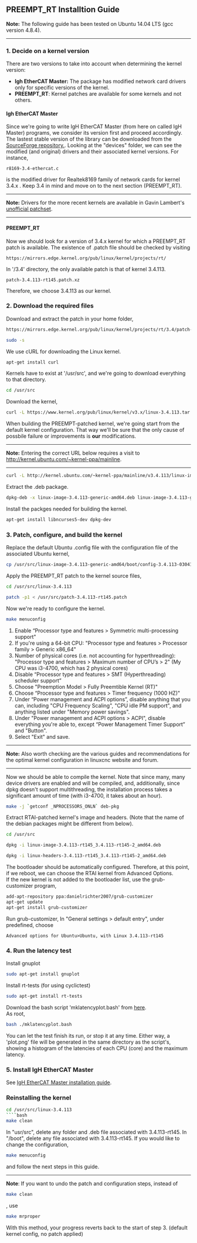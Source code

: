 
## PREEMPT_RT Installtion Guide

**Note:** The following guide has been tested on Ubuntu 14.04 LTS (gcc version 4.8.4).
___
### 1. Decide on a kernel version
There are two versions to take into account when determining the kernel version:  
* **Igh EtherCAT Master:** The package has modified network card drivers only for specific versions of the kernel. 
* **PREEMPT_RT**: Kernel patches are available for some kernels and not others.
#### Igh EtherCAT Master
Since we're going to write IgH EtherCAT Master (from here on called IgH Master) programs, we consider its version first and proceed accordingly. 
The lastest stable version of the library can be downloaded from the [SourceForge repository.](https://sourceforge.net/p/etherlabmaster/code/ci/stable-1.5/tree/). 
Looking at the "devices" folder, we can see the modified (and original) drivers and their associated kernel versions.
For instance,  
```
r8169-3.4-ethercat.c  
``` 
is the modified driver for Realtek8169 family of network cards for kernel 3.4.x . Keep 3.4 in mind and move on to the next section (PREEMPT_RT).  
___
**Note:** Drivers for the more recent kernels are available in Gavin Lambert's [unofficial patchset](https://sourceforge.net/u/uecasm/etherlab-patches/ci/default/tree/#readme).    
___
#### PREEMPT_RT
Now we should look for a version of 3.4.x kernel for which a PREEMPT_RT patch is available. The existence of .patch file should be checked by visiting   
```
https://mirrors.edge.kernel.org/pub/linux/kernel/projects/rt/
``` 
In '/3.4' directory, the only available patch is that of kernel 3.4.113.
```
patch-3.4.113-rt145.patch.xz   
```
Therefore, we choose 3.4.113 as our kernel.
### 2. Download the required files
Download and extract the patch in your home folder,
```bash
https://mirrors.edge.kernel.org/pub/linux/kernel/projects/rt/3.4/patch-3.4.113-rt145.patch.xz
```
```bash
sudo -s
```
We use cURL for downloading the Linux kernel.
```bash
apt-get install curl
```
Kernels have to exist at '/usr/src', and we're going to download everything to that directory.
```bash
cd /usr/src
```
Download the kernel,
```bash
curl -L https://www.kernel.org/pub/linux/kernel/v3.x/linux-3.4.113.tar.xz | tar xJ
```
When building the PREEMPT-patched kernel, we're going start from the default kernel configuration. That way we'll be sure that the only cause of possbile failure or improvements is **our** modifications.
___
**Note:** Entering the correct URL below requires a visit to http://kernel.ubuntu.com/~kernel-ppa/mainline.
___
```bash
curl -L http://kernel.ubuntu.com/~kernel-ppa/mainline/v3.4.113/linux-image-3.4.113-0304113-generic_3.4.113-0304113.201610261546_amd64.deb -o linux-image-3.4.113-generic-amd64.deb
```
Extract the .deb package. 
```bash
dpkg-deb -x linux-image-3.4.113-generic-amd64.deb linux-image-3.4.113-generic-amd64
```
Install the packges needed for building the kernel.  
```bash
apt-get install libncurses5-dev dpkg-dev
```
### 3. Patch, configure, and build the kernel
Replace the default Ubuntu .config file with the configuration file of the associated Ubuntu kernel,
```bash
cp /usr/src/linux-image-3.4.113-generic-amd64/boot/config-3.4.113-0304113-generic /usr/src/linux-3.4.113/.config
```
Apply the PREEMPT_RT patch to the kernel source files,
```bash
cd /usr/src/linux-3.4.113
```
```bash
patch -p1 < /usr/src/patch-3.4.113-rt145.patch
```
Now we're ready to configure the kernel.
```bash
make menuconfig
```
1. Enable “Processor type and features > Symmetric multi-processing support"
2. If you're using a 64-bit CPU: "Processor type and features > Processor family > Generic x86_64"
3. Number of physical cores (i.e. not accounting for hyperthreading): "Processor type and features > Maximum number of CPU’s > 2" (My CPU was i3-4700, which has 2 physical cores)
4. Disable “Processor type and features > SMT (Hyperthreading) scheduler support”
5. Choose "Preemption Model > Fully Preemtible Kernel (RT)"
6. Choose “Processor type and features > Timer frequency (1000 HZ)"
7. Under “Power management and ACPI options”, disable anything that you can, including "CPU Frequency Scaling", "CPU idle PM support", and anything listed under "Memory power savings".
8. Under "Power management and ACPI options > ACPI", disable everything you're able to, except “Power Management Timer Support” and "Button".  
9. Select "Exit" and save.  
___
**Note:** Also worth checking are the various guides and recommendations for the optimal kernel configuration in linuxcnc website and forum.
___
Now we should be able to compile the kernel. Note that since many, many device drivers are enabled and will be compiled, and, additionally, since dpkg doesn't support multithreading, the installation process takes a significant amount of time (with i3-4700, it takes about an hour).
```bash
make -j `getconf _NPROCESSORS_ONLN` deb-pkg 
```
Extract RTAI-patched kernel's image and headers. (Note that the name of the debian packages might be different from below).  
```bash
cd /usr/src
```
```bash
dpkg -i linux-image-3.4.113-rt145_3.4.113-rt145-2_amd64.deb
```
```bash
dpkg -i linux-headers-3.4.113-rt145_3.4.113-rt145-2_amd64.deb
```
The bootloader should be automatically configured. Therefore, at this point, if we reboot, we can choose the RTAI kernel from Advanced Options.  
If the new kernel is not added to the bootloader list, use the grub-customizer program,  
```bash
add-apt-repository ppa:danielrichter2007/grub-customizer
apt-get update
apt-get install grub-customizer
```
Run grub-customizer,
In "General settings > default entry", under predefined, choose  
```
Advanced options for Ubuntu>Ubuntu, with Linux 3.4.113-rt145
```
### 4. Run the latency test
Install gnuplot
```bash
sudo apt-get install gnuplot
```
Install rt-tests (for using cyclictest)  
```bash
sudo apt-get install rt-tests
```
Download the bash script 'mklatencyplot.bash' from [here](http://www.osadl.org/Create-a-latency-plot-from-cyclictest-hi.bash-script-for-latency-plot.0.html).  
As root, 
```bash
bash ./mklatencyplot.bash
```
You can let the test finish its run, or stop it at any time. Either way, a 'plot.png' file will be generated in the same directory as the script's, showing a histogram of the latencies of each CPU (core) and the maximum latency. 
### 5. Install IgH EtherCAT Master
See [IgH EtherCAT Master installation guide](https://github.com/mohse-n/L7N_EtherLab/blob/master/Installation%20guides/IgH%20EtherCAT%20Master%20Installation%20Guide.md).
### Reinstalling the kernel
```bash
cd /usr/src/linux-3.4.113
````bash
make clean
`````
In "usr/src", delete any folder and .deb file associated with 3.4.113-rt145.
In "/boot", delete any file associated with 3.4.113-rt145.
If you would like to change the configuration, 
```bash
make menuconfig
```
and follow the next steps in this guide. 
___
**Note**: If you want to undo the patch and configuration steps, instead of 
````bash
make clean
`````
, use 
````bash
make mrproper
`````
With this method, your progress reverts back to the start of step 3. (default kernel config, no patch applied)
